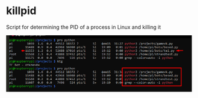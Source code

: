 # killpid
Script for determining the PID of a process in Linux and killing it

![Image alt](https://github.com/thedeaddan/killpid/blob/main/image.png)

